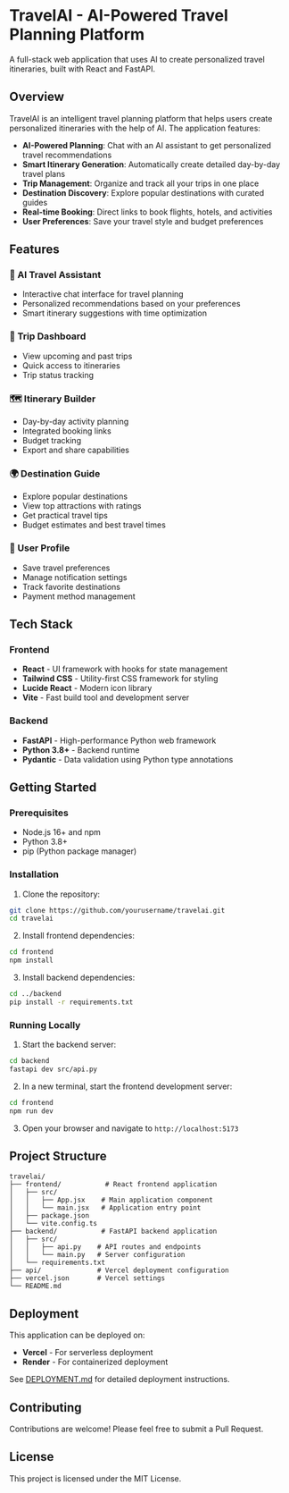 # TravelAI - AI-Powered Travel Planning Platform

A full-stack web application that uses AI to create personalized travel itineraries, built with React and FastAPI.

## Overview

TravelAI is an intelligent travel planning platform that helps users create personalized itineraries with the help of AI. The application features:

- **AI-Powered Planning**: Chat with an AI assistant to get personalized travel recommendations
- **Smart Itinerary Generation**: Automatically create detailed day-by-day travel plans
- **Trip Management**: Organize and track all your trips in one place
- **Destination Discovery**: Explore popular destinations with curated guides
- **Real-time Booking**: Direct links to book flights, hotels, and activities
- **User Preferences**: Save your travel style and budget preferences

## Features

### 🤖 AI Travel Assistant
- Interactive chat interface for travel planning
- Personalized recommendations based on your preferences
- Smart itinerary suggestions with time optimization

### 📅 Trip Dashboard
- View upcoming and past trips
- Quick access to itineraries
- Trip status tracking

### 🗺️ Itinerary Builder
- Day-by-day activity planning
- Integrated booking links
- Budget tracking
- Export and share capabilities

### 🌍 Destination Guide
- Explore popular destinations
- View top attractions with ratings
- Get practical travel tips
- Budget estimates and best travel times

### 👤 User Profile
- Save travel preferences
- Manage notification settings
- Track favorite destinations
- Payment method management

## Tech Stack

### Frontend
- **React** - UI framework with hooks for state management
- **Tailwind CSS** - Utility-first CSS framework for styling
- **Lucide React** - Modern icon library
- **Vite** - Fast build tool and development server

### Backend
- **FastAPI** - High-performance Python web framework
- **Python 3.8+** - Backend runtime
- **Pydantic** - Data validation using Python type annotations

## Getting Started

### Prerequisites
- Node.js 16+ and npm
- Python 3.8+
- pip (Python package manager)

### Installation

1. Clone the repository:
```bash
git clone https://github.com/yourusername/travelai.git
cd travelai
```

2. Install frontend dependencies:
```bash
cd frontend
npm install
```

3. Install backend dependencies:
```bash
cd ../backend
pip install -r requirements.txt
```

### Running Locally

1. Start the backend server:
```bash
cd backend
fastapi dev src/api.py
```

2. In a new terminal, start the frontend development server:
```bash
cd frontend
npm run dev
```

3. Open your browser and navigate to `http://localhost:5173`

## Project Structure

```
travelai/
├── frontend/           # React frontend application
│   ├── src/
│   │   ├── App.jsx    # Main application component
│   │   └── main.jsx   # Application entry point
│   ├── package.json
│   └── vite.config.ts
├── backend/           # FastAPI backend application
│   ├── src/
│   │   ├── api.py    # API routes and endpoints
│   │   └── main.py   # Server configuration
│   └── requirements.txt
├── api/              # Vercel deployment configuration
├── vercel.json       # Vercel settings
└── README.md
```

## Deployment

This application can be deployed on:
- **Vercel** - For serverless deployment
- **Render** - For containerized deployment

See [DEPLOYMENT.md](DEPLOYMENT.md) for detailed deployment instructions.

## Contributing

Contributions are welcome! Please feel free to submit a Pull Request.

## License

This project is licensed under the MIT License.
